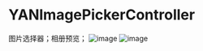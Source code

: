 # YANImagePickerController
图片选择器；相册预览；
![image](https://github.com/dreamGrilCode/YANImagePickerController/blob/master/image/2.jpg)
![image](https://github.com/dreamGrilCode/YANImagePickerController/blob/master/image/1.jpg)
